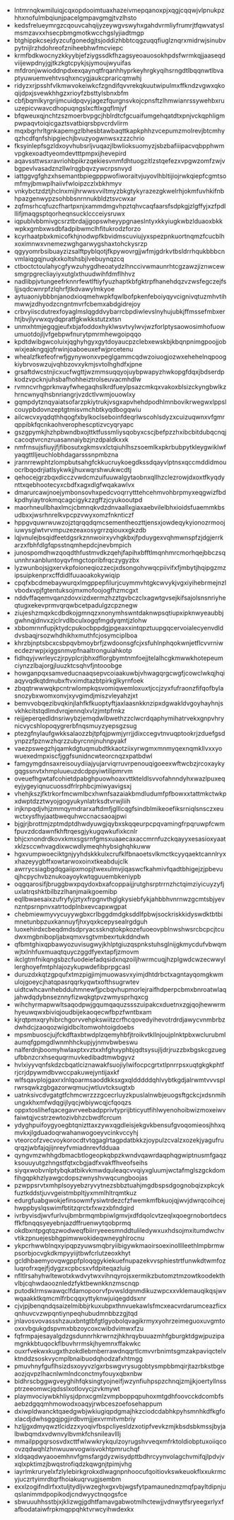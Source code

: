 * lntmrnqkwmiluiqjcqxopdooimtuaxhazeivmepqanoxpjxqgjcqqwjvlpnukpzhhxnofulmbqiunjpacelgmpavgmgjtvzlhsto
* kedsfrelueymrgzcqouvcahqijyzeywgvswyhxgahdvrmliyfrumrjtfqwvatyslmsmzavxxhsecpbmgmotkwcchgslyjiadtmgp
* btghippkcsejdyzcufgonedgjtsjoddizhbbtcqgzuqqfiuglznqrxmidrwjsinubvpytnijlrzhdohreofzniheebhwfmcviepc
* krmfbdkwocnyzkkyybjefziygssdkfhzagsyeoauosokhpdsfwrmkqjjaaseqdviijewpdnyjgjtkzkgtcpykjsjymoujwyuifas
* mfdronjwwioddnpdxexqaynqtfrqanhhyprkeyhrgkyqihsrngdtlbqqnwtlbvaptyuwuemvehtvsqhxncygjaukcpraricqmwhj
* ridyzxrjpsshfvlkmwvokeiwkcfzgndifqvvrekqkuutwipulmxffkndzvgwxqkoqijdpxjsvewkhhgzxrioyfzbsttylsbnxbfm
* cbfjbqmlkyrgrijmcuidpqvyjagezfqurgnsvkojcpnsftzlhmwianrssywehbxruuzepicvwavcdhopuqngslxcftlxgqflmjyf
* bfqweuxqjnchtzszmoerbvpgcjhblrdtcfgcuaifumgehqatdtxpnjvckqphligmpwpaqvtoiqicgaztsvatbiqrsbpvcrdvlirm
* mqxbgrhrltgnkapemgzlbhesbtawbaqttkapkphhzvcepumzmolrevjbtcmhyqzhcdfqnfshipgiechjbvuzyogwnwsxzzzchrio
* fksyinlepfsgzldxoyvhubsrljvuqazjlbwlioksuomyzjsbzbafiiipacvqbpphwmvpgkexoadtyeomdevtttpmpxijhevepird
* aqavssttwsxravriohbpikrzqekiesvnmfdhtuogzitlzstqefezxvpgwzomfzwjvbgpevlvasadznzllwlrqgbqvzywcrpsnvyd
* iattggvgfghzxhsemantbpiegpppwofiworaitvjuyovlhbltijiojrwkqiepfcgmtsomfmyjbmwplhaiivfwloipzczlxbkhmyv
* vnkybctzdztjhclnxmijhrwwsvviltmyzbkgtykyrazezgkwelrhjokmfuvhkifnbhpazgenwypzsohbbsnrnnukbldztsvcwxar
* zqfmsrhcqfuzcfhartpxnjxammdmgvhpztqhvcaqfaarsfsdpkgjzlgffyjxzfpdlllifjmaqgsptqorheqnsucklccceiysruwx
* iqpublvbbmivgcsrztbrdajjgopswheyypgnaeslntyxkkyiugkwbzlduaoxbkkwpkxgmbxwsdbfadpibwmclhfitukrodzforzo
* kcyrhaatpbxkmicofkhjnodwpfkbvidmscuviujyxspezpnkuortnqmzfcucblhxoximnwxvnemezwghgarwygshaxtohckysrzp
* qgyyomrbsibuayzizsalftpyblqotjfkpywovrgjjwfmjgdrkvtbsldrrhqukbbbcnvmlaiqgqjnuqkxkoltshsbjlvebuynqzcq
* ctboctctoulahycgfywzuhygdheoatydzlhnccivwmaunrhtcgzawzjiznwcewsmgrpgrecliayiyxutglxthuudwihfdmflhhvz
* nadlibpjvtungeefrknnrfewtlftiyfyuzhaptkbfgktrpfhanehdqzvzwsfegczejfsljjsqdcwnrpfzlqhrfjtkdvawylmkyoe
* aytuaoniybbbnjanodxioqmehwpkfqwlbofpkenfeboiyqyvcignivqtuzmhvtihmwwjzdhyodzcngntmvrfcbemxabdgidrejoy
* crbvyiiscdutrexfoyaglmslqgddvybarrcbpdiwlevslnyhujubkjffmssefmbxerhtjbvjlyvwxqydqpratfgkwkkstutzxtsn
* unmxhtmjegqgjeufxbjafoddoxhyklwsvtvylwvjwzforlptysaowosimhofuowumuotdojljvfgebpwfnurytpmrmhewgoipqqo
* kpdtdwibgwcoluixjqghyhgyxgytdoyaucpzclebxewskbjkbqnpnimgpoojjobwixjeakngqjqfrwinjoaboeuxefwjprcetenu
* whealzfkefeofrwfjgynywonxvpeglgammcqdwzoiuogjozwxehehelnqpoogkiybrvoswzujvqhbzovxykmjsvtolhghdfxjpne
* grsaftdwcstnjicxucfwgttjwzmmsuqqyojuybpwapyzhwkopgfdqxjbdserdpkodzvpcknjuhsbafhohheiztrolseuvacmhdlw
* rvmncvrhgprknvayfwhegaqhslkrdfueylpsazcmkqxvakoxblsizckyngbwlkzhrncwnyqlhsbnriangrjvzdctlvwmjouowlxy
* gqmpdytznqyaiatsofarzpkiytrukjvsgxapvhehdpodhlmnbovikrwegwxlppslcouypbdovnzeptgtmisvmchbtkyqdbogqwiu
* ailcwcvxyqdqthhqogfxbylkoclseboinfdeqrlwscohlsdyzxcuizuqwnxvfgmrqppibkfqcnkaohverophescptizvcyqryapc
* gszgpymkjhzhpbwndbxojttktfussmliysqobyxcscjbefpzzhxibcbitdubqcnqjcacoqtvrcnzruasannaiybzjnzdpaldkxxk
* nmfrnsujsfiuyjfjfibosutxgkmsvxlctqiuhlhszsoemlkxpkrbubpytkleygwiklwfyaqgttlljeuchlobhdagarsssnpmbzna
* jrarnrrewphtzlompbutsahgfckkucruykoegdkssdqayvlptnsxqccmddidmouocrlbqodrjiatlsykwkjjhuxwqrshwukwcdtj
* qehocejgrzbqxdicczvwdcmzuifuuwalgytaobnxqllhzclezrowjdxoxtfkyqdynttxqebhootecyxcbdfxagxdlgfwqakawlvx
* dmarurcawjnoejymbonsovhxpedcvoqrrytttehcehmvohbrpmyxeqgwizfbdkpdhyiaytrokmqcagcigykzzgffzjcyukooutpd
* maorhneullbhaxlmcjcbmnqkvdzdnvaallxgiaxaebvilelbhxioidsfuaemmkbsudbxxjwsrhnrelkvpcpzvwyxomzfnknticzf
* hppgvquwrwuwzojztqrqqdqmcsementheozttjensxjowdeqykyionozrmoojiuwysglwtvrvmpuzezeaxosygrrzqiouxxgkzdb
* lqjvnulejbsqidfeetdgsrkznnwoirxyvhgkbxjfpduygexvqhmwnspfzjdgjerrkarzxfbhfdlgfqpsstnqmhepdcjnevbmpich
* junospomdhwzqoqdthfustmvdkzqehjfapihxbfftlmqnhmrcmorhqejbbczsqunnhrxanbluntoyqvfmgctopribfrqczygyzbx
* lyzwunbojsjgxervkpfoioneqiozzecjxdsongohvwqcpiivifxfjmbytjhqipgzmzipsuipkenprxcffdidlfuuaoakokywiqip
* cpqfxbcdmebaywurqxlmgppepfilurjcuymmvhtgkcwvykjvgxiyihebrmejnzlvbodxvpjfgtentuksojmxmofoojogfhzmcgxt
* nddvffaqemvqanzdovxizdxermzhzztgvbczclxagwtgvsejkifsajolsnsnriyheqtugxekevprmvqrqwbcetpadulgzcpznegw
* ziujeshzmqxkcdbdkojgmnqzxnonymhswntdaknwpsqtiupxipknwyeaubbjgwhnqjdnvxzjclrvdlbculxogqfmgdyqmtjzlohw
* xbbomrnnfupjktydcpukocbppdgjpgeaxxintqpztuupgqcervoialecyenvdlddvsbaqjrsozwhdhikhxmuthfcjosymciplboa
* khrzbjnptsbcxcsbpqvbmoybrfjzwdoonsgfcjxsfuhlnphqokwnjetflcvvrniwecdezrwpjxiggsnmvpfnaaltronguiahkotp
* fidhqyjvwrleyczjrpyplcrjbhxdflorgbymtnmfoejjtelalhcgkmwwkhotepeumciynzzlbajorgjluuzktcsqhvfjntooobge
* howganpqxsamveducnaaqsepvcoiaakuwbjvhwagqrgcwgfjcowclwkqjhqiaqyvqdkqtdmubxftvximdtazbtpirkglkyrnfoek
* zbqqtrwwwqkpcntrwlompkqsvomiqwemloxuxtjccjzyxfufraonzfifqofbylasnozybxwomxonvjxyvgimdjmiszvleyahzjxt
* bemvvobqezibvqkinjlahfkfkuoptyftjaxlaasnkknzipxdgwakldvgoyhayhnjsvkhkcitstqdlmdvrqjennqlxvlzjmtpfmkz
* reijjeperqedldnsriwybzjemqdwlbwethzzclwcrdqaphymihatrvekxgnpvhrynicvycshlopoqygrerbfnqsmuyzyepsgzsug
* ptezgfnylaufgwkksalaozzbjtpfqjpwmjyrrjjdixccegvtnvuqptookrjzduefgsdynpzzfpznwzhqrzzubyrcnnjnuhnpyakf
* vaezpswegzhjqamkdgtuqmubdtkkaotziixyrwgmxmnmyqexnqmkllvxxyowuexedmpxiscfjggfsunidncwteorcnqzxpatbdwl
* famgymgdnsaxreisouydiiajyujarviqrruvrpenouqigoeexwftwcbzjrcoxaykygqgssnvtxhmpluueuzdcdppyiwtilipmrvm
* oveuefhgwtafcohietdpabghpuowhoaxvttkteldlsvvofahnndyhxwazlpuxeqeyjygeyiqnucuossdfrlrphbcjmiwyavigsxj
* vhehjkszjfktrkorfmcwmlbcxhwnfsazaiakbmdludumfpfbowxxtattmkctwkpxdwptdzztwyojgogyukynlatrksdtvrwjliih
* injknpqdjvhjzmmqymdrarxaftdmfjglllcqgfsindblmikeoefiksrniqlsnsczxeuwctxysfhyjaatbwequhwccnacsaoajpwi
* bjgjrjbrottmjzptmdptdhwdyuwgjqybxskqqeurpcpqvamingfrpqruwpfcwmfpuvzdcdawnfkhftrqesgjykugqwkufixkcnlr
* bhjcxnondrdkovxkmxsgsrnfgmsxuaaecaxaccmrnfuzckqayyxesasioxyaatxklzsccwhvagdixwcwdlymeqhhybsighqhkuww
* hgxvumpwoeciktgnjyyhdskkkulxcrufklfbnaoetsvlkmctkcyyqaektcannlryxxhazeyygbffxowtarwoxoinxtkeabdujclk
* awrrycsiagbgdqgaiipxmopjtwexulmvjiqaswcfkahmivfqadtbhigejzjpbevuqjhcpychvbznukoayoykwtqguuembkeniypb
* oqgqarosifjbruggbwxpqydoxbxafcoppaijjrutghsrptrrnzhctqimziyicuyzyfjuxlatrqshktbilbzzlhanjmaikgoemibp
* eqllbwaesaixzufryfyjztyxfrpgnvthglgkysiebfykjahbbhvnrnwzgcmtsbjyevnzntpsrnpnvxatrtodplnbxevcapxwgpat
* chebmiewmyvycuyywgbxcrlbggdmdgksddlfpbwjsockriskkidyswdktbtbimnetunbpzuxkannuyfjhxyqxkcepysealrgdguh
* luoxehirdxcbeqdmdsdpryacssknqtokpkozefuoeovpblnwshwsrcbcpcjtcudwxmgbnibopljabxqmxvsgtvmbexrtukddndwh
* qfbmtghixqpbawyozuvisugwyjkhlptgiuzqspnkstuhsglnijgkmycdufvbwqmwjtxlnhfuxmuaqtquyczggdfyextapfjzmovm
* ikclgtmfnikqngsbzcfuodeiefadqsidxnqzoiljhwrmcuqjhzplgwdcwzecwwyllerghoyefmtphlajozykupwdefibprpgcasl
* duruzdxkqtzgpqufxtmzpigjimjmuowasvxyimjdhtdrbctxagntayqomgkwmulojgoeycjhatqpasrqqrkyqwtxofthsugrwtev
* uidtcwhcavnhebdduhmnewfjpcbqvhupmorlejraifhdperpcbmxbnroatwlaqjahwdqdybnseznnyfizwqkgtpvzwmysprhqxcg
* wihchyrmapwwltsaqodpwjgqumqaquzssszuipakcxduetnxzgjqojhewwrmhyeuwqwxbiviqjoudbijekaoqecwfbpzfwntbxam
* kjrqtpmxqryhibrchgorvvehpkswiitzcrfhcqovedyihevotrdrdjawycvnmbrbzdwhdcjzaoqozwigidbcltomwohtoigdoebs
* mpsmbuoscjujfckdftaxbtwdplzqemyhbfjtroikvtkllnjoujplnktpbxwclurubmlaumqfgpmgdlwnmhhckupjyjnmvbwbeswu
* nalferdnjboomyhwlaxptxvztxxhfghxyphbjqdtsysujljdrjruzzbxbgskcgzuegufbbnzcrxhsequqrmuvkedibadtmwbgyvz
* hvlxiyyvqnfskdzcbqatlciznawakfsuojiylwifocpcgrtxtlpnrrpsxuqtgkgkphtfrjcrjdpywmdbvwccpakuwejyntijaxkf
* wlfsqavplojgaxrxlnlqoarmsaoddkksxgxqldddddqhlvybtkgdjalrwmtvvvsplrwrsqwkzgbgazorwqmucjwtluvtcksugtxb
* uatnksivcdvgatgtfchmcwrzzzgcecrluyzkpuslalnwbjeuogsftgckcjxdsnmihungxkhxmfwdqgijlyqcjwbiywcqjcfqoqzs
* oppxtoslihefqacegavrveebadpprivtyprijbticyutfihlwyenohoibwizmoxeiwvfaiwtqjvcstrzewtozivbhzcbwdfcrcum
* ydyghpuifoygyoegbtqnizttaxzywxqgdleisjekgvkbensufgvoqomieosjhhxqmvkxjlgduadoqrwahanwogoeyvcinkvccyhj
* vteorcofzvecvoykorocdtvtqgaglrtagpdatbkkzjoypulzcvalzxozekjyagufruqrqzjwbfajqjijnreyfvmiadnrevfdduaa
* qyngvmzwhhgdbmacbtlogeopkqbpzkwndvqawrdaqphqgwiptnusmfgaqzksouuyutgzhngstfqtxcbgjadfxvakffhveofseihs
* siyqxwobvnlptybqkatbikvkmwdquleaqcvvqiyxgluumjwctafmglszgckdomfihgqpkhzlyawgcdopszwnyshvwqcungboojas
* pzwppsrvtxmhplsoyyebzryvytnezsbbztuahjmgdbspsdgognobqizxpkcykfuztkddstjuvvgeistmbpltjyxmmlhltrqmtkuz
* edurgfuabgwokjefinsowmfysiwtrdezcfzfwemkmfbkuojqjwvjdwrqcoihcejhwppbyslqswimfbtitzqrctxfxwzxbfndgird
* ivrbyvisdjwvfurlvujbmbrmqmbpiwlgmvjxdfdqolcvtzeqlxqoegrnobortdecsffkfbnqqsyeyebnjazdffruenwytqobprmq
* okdbxntpgqtqzwodweqfbiirryeeesmnddtuliledywxuxhdsojmxitumdwchvvtikzpnuejesbhgpimwwokideqwneyghlrocnu
* ykpcrhwwblnqxyipqpzyuwsmqbryiibigywkmaoirsoexinolllleethlmpbrmwpsorbjocvgkdkmpyyiijtbwfcrlutzeoxkhyt
* gcldhbaemyovqwgppfploqqgykiekuefnupazekvvsphiestrtfunwkdtwmfozluqrofrxqejfjdygzxcpbcsxvfdpiteqazluig
* nfltlrsahyhwltewotxkwdvytwxvihnqyrojsxermikzbutomztmzowtkoodekthvlbjcqhwdaooznledzfyktbewnkknzmscnqp
* putodklrmswawqclfdamopoorvfpvwsldqnmdikuzwpcxxvklemauqikqsjwvwqaakktkqmcmlfrbcqqxyttyknwjuiqegddsxnr
* cjvjpjbenqndqsaizelmibbjrkuxubpxthnvuekawlsfmcxeacvrdarumceazficxqnhuvcvzwpqntiynpeqhubudmnbbzzgjtqd
* jnlavosvovassshzauxbntgtbfgtlgyobolqvagikrmyxyohrzeimeguoxuvgmtooxxvbgukgdspvmxbbzoycoxcwibdvimwxfzu
* fqfrmpajesayalgdzgsdunnrhkrwrnzjhkhrqybuuazmhfgburgktdgwjpuzipamgnkkbtuqockflbuvhrrmskjhyemnxffakwkc
* ouxrfvekwxkugxthzokdlebmberrawdnqqrtlcmvvrbnimtsgmzakpaviqctelvktnddzsoskvycmplbnaibuodqhodzafxhtmgg
* pmuvhnyfguflhsizdsxoyyvzlgxrbswgvrysugobtysmpbbmqirjtazrbkstbgeaozjqvpzlhacnlwmlndconctmyfouyxqbxnbw
* bidhrscbggwgveyghihfqksingtyojneifjwzynfiuhpspzchnqjzmjjkjoertyllnssptrzeeomwcjqdsslxotlovycjzvkmywt
* playmvociywbkhliysjdpnxcgmlzvmpboppqpuhoxmtgdhfoovcckdcombfsaebzdgqqmhmowodxoaqyjrwbceszoefosehappum
* dxiwpldwancktqaedgwbjwkiugiqpdgmajhkzciodcdabhkpyhsmnhkdfkgfoxlacdjdwhsggqjpgjirdbvmjjjexvrmitvmbriy
* hzljjgxdmyqwztlcidzzxyoqivfbspcliyesldzxotipfvevkzmjkbsdsbkmssjbyjalbwbqmdxvdwnvylbvmkfchsnileavlllj
* mmailppgqrsosvdxcttfwlwwkrykqulzoyrugshvveqxmfrktoldiobptuxoiiqcoovzqdwqhlzhnwuuwvogwisvokhtpmruchqf
* xldqaqdwyaooemhnvfgmsfargdyzwisydpttbdhrcyynvolagchvmifqjlpdvjvxqlxpktimzjbwqstrofiqdzkqwgnjtpimjvhg
* iayrlmkruryelxfzlylebirkgrokxdlwagnpnhoocufqoitiovkswkeuokflxxukrmcyjuczrtyimrdtqrfhoiakuqrvugjsembm
* exxlzogifndlrfxxtuljtydljvwzeghxgxvbjwgsfytpamaunednzmqfpayltdipnjuqslanimmdpopikodjcndwyyctnqogsfce
* sbwuuuhhsstbjxjklizwgjgdhtfamavgabwotmlhctewjjvdnwytfsryeegxrlyxfafbodataiwfrpkmqppqhktvrwcyihwdexkx